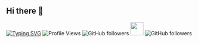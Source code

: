 ## Hi there 👋
[![Typing SVG](https://readme-typing-svg.herokuapp.com?size=22&color=00F700&lines=Hi+%F0%9F%91%8B+I'am+Rizwan+Hussain;Web+Developer;Programmer+%26+Developer)](https://git.io/typing-svg)
![Profile Views](https://komarev.com/ghpvc/?username=rizwan-hussain&color=blue)
![GitHub followers](https://img.shields.io/github/followers/rizwan-hussain?style=social)
<img src="https://media.giphy.com/media/hvRJCLFzcasrR4ia7z/giphy.gif" width="35px">
![GitHub followers](https://img.shields.io/github/followers/rizwan-hussain?style=social)









<!--
**rizwee88/rizwee88** is a ✨ _special_ ✨ repository because its `README.md` (this file) appears on your GitHub profile.

Here are some ideas to get you started:

- 🔭 I’m currently working on ...
- 🌱 I’m currently learning ...
- 👯 I’m looking to collaborate on ...
- 🤔 I’m looking for help with ...
- 💬 Ask me about ...
- 📫 How to reach me: ...
- 😄 Pronouns: ...
- ⚡ Fun fact: ...
-->
